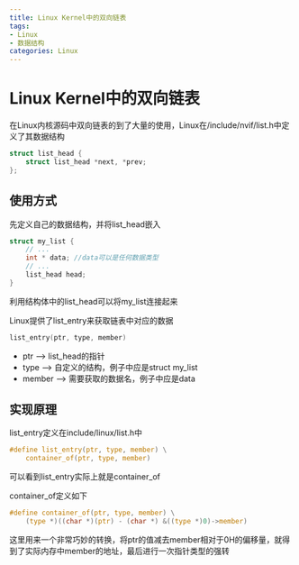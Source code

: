 ```yaml
---
title: Linux Kernel中的双向链表
tags:
- Linux
- 数据结构
categories: Linux
---
```


# Linux Kernel中的双向链表

在Linux内核源码中双向链表的到了大量的使用，Linux在/include/nvif/list.h中定义了其数据结构

```C
struct list_head {
    struct list_head *next, *prev;
};
```

<!--more-->

## 使用方式

先定义自己的数据结构，并将list_head嵌入

```C
struct my_list {
  	// ...
	int * data; //data可以是任何数据类型
  	// ...
  	list_head head;
}
```

利用结构体中的list_head可以将my_list连接起来

Linux提供了list_entry来获取链表中对应的数据

```C
list_entry(ptr, type, member)
```

* ptr --> list_head的指针
* type --> 自定义的结构，例子中应是struct my_list
* member --> 需要获取的数据名，例子中应是data

## 实现原理

list_entry定义在include/linux/list.h中

```C
#define list_entry(ptr, type, member) \
	container_of(ptr, type, member)
```

可以看到list_entry实际上就是container_of

container_of定义如下

```C
#define container_of(ptr, type, member) \
    (type *)((char *)(ptr) - (char *) &((type *)0)->member)
```

这里用来一个非常巧妙的转换，将ptr的值减去member相对于0H的偏移量，就得到了实际内存中member的地址，最后进行一次指针类型的强转

